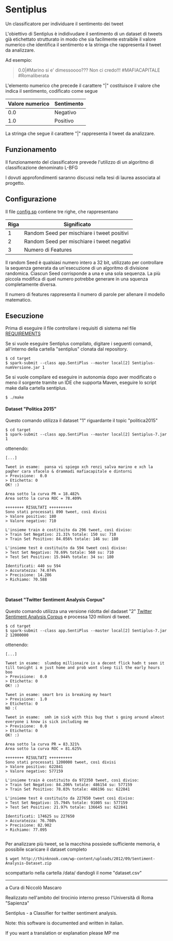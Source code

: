 # Sentiplus
Un classificatore per individuare il sentimento dei tweet

L'obiettivo di Sentiplus è indidivudare il sentimento di un dataset di tweets già etichettato strutturato in modo che sia facilmente estraibile il valore numerico che identifica il sentimento e la stringa che rappresenta il tweet da analizzare. 

Ad esempio:

> 0.0|#Marino si e' dimessoooo??? Non ci credo!!!   #MAFIACAPITALE  #Romaliberata

L'elemento numerico che precede il carattere \"|\" costituisce il valore che indica il sentimento, codificato come segue

Valore numerico | Sentimento
------------ | -------------
0.0 | Negativo
1.0 | Positivo

La stringa che segue il carattere \"|\" rappresenta il tweet da analizzare.



## Funzionamento

Il funzionamento del classificatore prevede l'utilizzo di un algoritmo di classificazione denominato L-BFG

I dovuti approfondimenti saranno discussi nella tesi di laurea associata al progetto.

## Configurazione

Il file [config.sp](https://github.com/mascarock/sentiplus/blob/master/target/data/config.sp) contiene tre righe, che rappresentano

Riga| Significato
------------ | -------------
1 | Random Seed per mischiare i tweet positivi
2 | Random Seed per mischiare i tweet negativi
3 | Numero di Features

Il random Seed è qualsiasi numero intero a 32 bit, utilizzato per controllare la sequenza generata da un'esecuzione di un algoritmo di divisione randomica. Ciascun Seed corrisponde a una e una sola sequenza. La più piccola modifica di quel numero potrebbe generare in una squenza completamente diversa.

Il numero di features rappresenta il numero di parole per allenare il modello matematico.

## Esecuzione

Prima di eseguire il file controllare i requisiti di sistema nel file [REQUIREMENTS](https://github.com/mascarock/sentiplus/blob/master/REQUIREMENTS)

Se si vuole eseguire Sentiplus compilato, digitare i seguenti comandi, all'interno della cartella "sentiplus" clonata dal repository.

```shell
$ cd target
$ spark-submit --class app.SentiPlus --master local[2] Sentiplus-numVersione.jar 1 

```

Se si vuole compilare ed eseguire in autonomia dopo aver modificato o meno il sorgente tramite un IDE che supporta Maven, eseguire lo script make dalla cartella sentiplus.

```shell
$ ./make
```

#### Dataset "Politica 2015"

Questo comando utilizza il dataset "1" riguardante il topic "politica2015"

```shell
$ cd target
$ spark-submit --class app.SentiPlus --master local[2] Sentiplus-7.jar 1 
```
ottenendo:

```
[...]

Tweet in esame:  pansa vi spiego xch renzi salva marino e xch la pagher cara sfacelo & drammadi mafiacapitale e dintorni 
> Previsione:  0.0
> Etichetta: 0 
OK! :) 

Area sotto la curva PR = 18.482% 
Area sotto la curva ROC = 78.409%

++++++++ RISULTATI ++++++++++
Sono stati processati 890 tweet, così divisi
> Valore positivo: 180
> Valore negativo: 710

L'insieme train è costituito da 296 tweet, così diviso: 
> Train Set Negativo: 21.31% totale: 150 su: 710
> Train Set Positivo: 84.056% totale: 146 su: 180

L'insieme test è costituito da 594 tweet così diviso: 
> Test Set Negativo: 78.69% totale: 560 su: 710
> Test Set Positivo: 15.944% totale: 34 su: 180

Identificati: 440 su 594
> Accuratezza: 74.074%
> Precisione: 14.286
> Richiamo: 70.588



```
#### Dataset "Twitter Sentiment Analysis Corpus"

Questo comando utilizza una versione ridotta del dadaset "2" [Twitter Sentiment Analysis Corpus](http://thinknook.com/twitter-sentiment-analysis-training-corpus-dataset-2012-09-22/)
e processa 120 milioni di tweet.

```shell
$ cd target
$ spark-submit --class app.SentiPlus --master local[2] Sentiplus-7.jar 2 12000000
```
ottenendo:

```
[...]

Tweet in esame:  slumdog millionaire is a decent flick hadn t seen it till tonight i m just home and prob wont sleep tiil the early hours boo 
> Previsione:  0.0
> Etichetta: 0 
OK! :) 

Tweet in esame: smart bro is breaking my heart 
> Previsione:  1.0
> Etichetta: 0 
NO :( 

Tweet in esame:  smh im sick with this bug that s going around almost everyone i know is sick including me 
> Previsione:  0.0
> Etichetta: 0 
OK! :) 

Area sotto la curva PR = 83.321% 
Area sotto la curva ROC = 81.625%

++++++++ RISULTATI ++++++++++
Sono stati processati 1200000 tweet, così divisi
> Valore positivo: 622841
> Valore negativo: 577159

L'insieme train è costituito da 972350 tweet, così diviso: 
> Train Set Negativo: 84.206% totale: 486154 su: 577159
> Train Set Positivo: 78.03% totale: 486196 su: 622841

L'insieme test è costituito da 227650 tweet così diviso: 
> Test Set Negativo: 15.794% totale: 91005 su: 577159
> Test Set Positivo: 21.97% totale: 136645 su: 622841

Identificati: 174625 su 227650
> Accuratezza: 76.708%
> Precisione: 82.902
> Richiamo: 77.095


```

Per analizzare più tweet, se la macchina possiede sufficiente memoria, è possibile scaricare il dataset completo

```shell
$ wget http://thinknook.com/wp-content/uploads/2012/09/Sentiment-Analysis-Dataset.zip
```

scompattarlo nella cartella /data/ dandogli il nome "dataset.csv"


---

a Cura di Niccolò Mascaro

Realizzato nell'ambito del tirocinio interno presso l'Università di Roma "Sapienza"



Sentiplus - a Classifier for twitter sentiment analysis.

Note: this software is documented and written in italian.

If you want a translation or explanation please MP me

